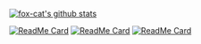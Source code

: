 
[![fox-cat's github stats](https://github-readme-stats.vercel.app/api?username=fox-cat&show_icons=true&theme=gruvbox)](https://github.com/fox-cat)

[![ReadMe Card](https://github-readme-stats.vercel.app/api/pin/?username=fox-cat&repo=coward&show_icons=&theme=gruvbox)](https://github.com/fox-cat/coward)
[![ReadMe Card](https://github-readme-stats.vercel.app/api/pin/?username=fox-cat&repo=ms&show_icons=true&theme=gruvbox)](https://github.com/fox-cat/kauw)
[![ReadMe Card](https://github-readme-stats.vercel.app/api/pin/?username=fox-cat&repo=ms&show_icons=true&theme=gruvbox)](https://github.com/fox-cat/ms)

<!--
**fox-cat/fox-cat** is a ✨ _special_ ✨ repository because its `README.md` (this file) appears on your GitHub profile.

Here are some ideas to get you started:

- 🔭 I’m currently working on ...
- 🌱 I’m currently learning ...
- 👯 I’m looking to collaborate on ...
- 🤔 I’m looking for help with ...
- 💬 Ask me about ...
- 📫 How to reach me: ...
- 😄 Pronouns: ...
- ⚡ Fun fact: ...
-->

